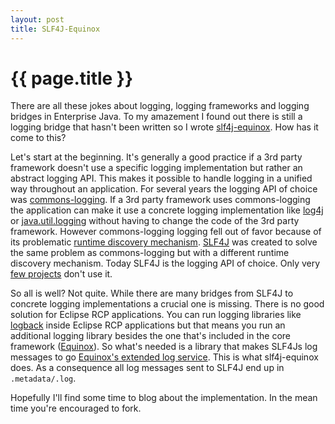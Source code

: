 ```yaml
---
layout: post
title: SLF4J-Equinox
---
```


{{ page.title }}
================
There are all these jokes about logging, logging frameworks and logging bridges in Enterprise Java. To my amazement I found out there is still a logging bridge that hasn't been written so I wrote [slf4j-equinox](https://github.com/marschall/slf4j-equinox). How has it come to this?

Let's start at the beginning. It's generally a good practice if a 3rd party framework doesn't use a specific logging implementation but rather an abstract logging API. This makes it possible to handle logging in a unified way throughout an application. For several years the logging API of choice was [commons-logging](http://commons.apache.org/logging/). If a 3rd party framework uses commons-logging the application can make it use a concrete logging implementation like [log4j](http://logging.apache.org/log4j/) or [java.util.logging](http://docs.oracle.com/javase/7/docs/api/java/util/logging/package-summary.html) without having to change the code of the 3rd party framework. However commons-logging logging fell out of favor because of its problematic [runtime discovery mechanism](http://articles.qos.ch/classloader.html). [SLF4J](http://www.slf4j.org/) was created to solve the same problem as commons-logging but with a different runtime discovery mechanism. Today SLF4J is the logging API of choice. Only very [few projects](http://static.springsource.org/spring/docs/3.1.x/spring-framework-reference/html/overview.html#d0e748) don't use it.

So all is well? Not quite. While there are many bridges from SLF4J to concrete logging implementations a crucial one is missing. There is no good solution for Eclipse RCP applications. You can run logging libraries like [logback](http://logback.qos.ch/) inside Eclipse RCP applications but that means you run an additional logging library besides the one that's included in the core framework ([Equinox](http://www.eclipse.org/equinox/)). So what's needed is a library that makes SLF4Js log messages to go [Equinox's extended log service](https://bugs.eclipse.org/bugs/show_bug.cgi?id=260672). This is what slf4j-equinox does. As a consequence all log messages sent to SLF4J end up in <code>.metadata/.log</code>.

Hopefully I'll find some time to blog about the implementation. In the mean time you're encouraged to fork.




